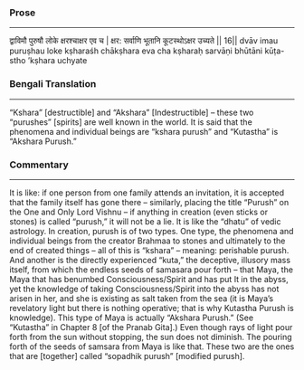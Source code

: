 ### Prose 
 --- 
द्वाविमौ पुरुषौ लोके क्षरश्चाक्षर एव च |
क्षर: सर्वाणि भूतानि कूटस्थोऽक्षर उच्यते || 16||
dvāv imau puruṣhau loke kṣharaśh chākṣhara eva cha
kṣharaḥ sarvāṇi bhūtāni kūṭa-stho ’kṣhara uchyate

### Bengali Translation 
 --- 
“Kshara” [destructible] and “Akshara” [Indestructible] – these two “purushes” [spirits] are well known in the world. It is said that the phenomena and individual beings are “kshara purush” and “Kutastha” is “Akshara Purush.”

### Commentary 
 --- 
It is like: if one person from one family attends an invitation, it is accepted that the family itself has gone there – similarly, placing the title “Purush” on the One and Only Lord Vishnu – if anything in creation (even sticks or stones) is called “purush,” it will not be a lie. It is like the “dhatu” of vedic astrology. In creation, purush is of two types. One type, the phenomena and individual beings from the creator Brahmaa to stones and ultimately to the end of created things – all of this is “kshara” – meaning: perishable purush. And another is the directly experienced “kuta,” the deceptive, illusory mass itself, from which the endless seeds of samasara pour forth – that Maya, the Maya that has benumbed Consciousness/Spirit and has put It in the abyss, yet the knowledge of taking Consciousness/Spirit into the abyss has not arisen in her, and she is existing as salt taken from the sea (it is Maya’s revelatory light but there is nothing operative; that is why Kutastha Purush is knowledge). This type of Maya is actually “Akshara Purush.” (See “Kutastha” in Chapter 8 [of the Pranab Gita].) Even though rays of light pour forth from the sun without stopping, the sun does not diminish. The pouring forth of the seeds of samsara from Maya is like that. These two are the ones that are [together] called “sopadhik purush” [modified purush].